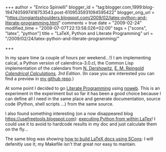 +++
author = "Enrico Spinielli"
blogger_id = "tag:blogger.com,1999:blog-1947405997418753543.post-6109535931094595422"
blogger_orig_url = "https://ongiantsshoulders.blogspot.com/2009/02/latex-python-and-literate-programming.html"
comments = true
date = "2009-02-24"
modified_time = "2009-07-07T22:13:58.026+02:00"
tags = ["scons", "latex", "python"]
title = "LaTeX, Python and Literate Programming"
url = "/2009/02/24/latex-python-and-literate-programming/"

+++

In my spare time (a couple of hours per weekend...!) I am implementing calcal, a Python version of calendrica-3.0.cl, the Common Lisp implementation of the calendars from [N. Dershowitz](https://www.math.tau.ac.il/%7Enachumd/), [E. M. Reingold](https://emr.cs.iit.edu/%7Ereingold/) *[Calendrical Calculations](https://www.cambridge.org/uk/catalogue/catalogue.asp?isbn=9780521702386), 3rd Edition*. (In case you are interested you can find a preview in [my github repo](https://enrico.spinielli.googlepages.com/).)

At some point I decided to go [Literate Programming](https://en.wikipedia.org/wiki/Literate_programming) using [noweb](https://www.cs.tufts.edu/%7Enr/noweb/). This is an experiment in the experiment but so far it has been a good choice because I can define all I need in the same place and generate documentation, source code (Python, shell scripts ...) from the same source.

I also found something interesting (on a now disappeared blog https://usefreetools.blogspot.com): [executing Python from within LaTex](https://nix-tips.blogspot.com/2008/09/python-inside-latex-and-sage-too.html)! I could use it to avoid to hardcode results in my doc and just calculate them on the fly...

The same blog was showing [how to build LaTeX docs using SCons](https://usefreetools.blogspot.com/2008/07/auto-building-latex-documents-with.html): I will defenitly use it; my Makefile isn't that great nor easy to mantain.